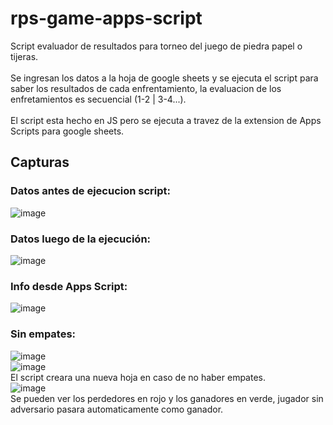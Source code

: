 # rps-game-apps-script
Script evaluador de resultados para torneo del juego de piedra papel o tijeras.<br><br>
Se ingresan los datos a la hoja de google sheets y se ejecuta el script para saber los resultados de cada enfrentamiento, la evaluacion de los enfretamientos
es secuencial (1-2 | 3-4...).<br><br>
El script esta hecho en JS pero se ejecuta a travez de la extension de Apps Scripts para google sheets.

## Capturas
### Datos antes de ejecucion script:
![image](https://user-images.githubusercontent.com/55934667/233207633-7b5845ab-d2f0-46b5-a4a8-d3cce6168825.png)

### Datos luego de la ejecución:
![image](https://user-images.githubusercontent.com/55934667/233207905-1c52bb0d-6872-4739-9bc6-3040f052a036.png)

### Info desde Apps Script:
![image](https://user-images.githubusercontent.com/55934667/233208077-6768c3d8-9dbe-46f9-a796-8104c6273228.png)

### Sin empates:
![image](https://user-images.githubusercontent.com/55934667/233208331-b35698ef-35d3-4732-8bb9-815c8400b41e.png)
<br>
![image](https://user-images.githubusercontent.com/55934667/233208983-17ccd186-7568-4dcd-8ead-1ef07fb857e0.png)
<br>
El script creara una nueva hoja en caso de no haber empates.<br>
![image](https://user-images.githubusercontent.com/55934667/233208710-c6bcf896-9236-464c-bd53-e3ac8c4c44b3.png)
<br>
Se pueden ver los perdedores en rojo y los ganadores en verde, jugador sin adversario pasara automaticamente como ganador.
